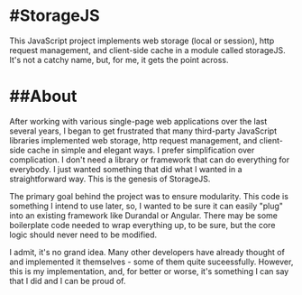 #StorageJS
=========

This JavaScript project implements web storage (local or session), http request management, and client-side cache in a module called storageJS. It's not a catchy name, but, for me, it gets the point across.

##About
=========

After working with various single-page web applications over the last several years, I began to get frustrated that many third-party JavaScript libraries implemented web storage, http request management, and client-side cache in simple and elegant ways. I prefer simplification over complication. I don't need a library or framework that can do everything for everybody. I just wanted something that did what I wanted in a straightforward way. This is the genesis of StorageJS. 

The primary goal behind the project was to ensure modularity. This code is something I intend to use later, so, I wanted to be sure it can easily "plug" into an existing framework like Durandal or Angular. There may be some boilerplate code needed to wrap everything up, to be sure, but the core logic should never need to be modified.

I admit, it's no grand idea. Many other developers have already thought of and implemented it themselves - some of them quite suceessfully. However, this is my implementation, and, for better or worse, it's something I can say that I did and I can be proud of.
